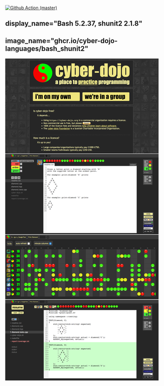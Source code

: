 [![Github Action (master)](https://github.com/cyber-dojo-languages/bash-shunit2/actions/workflows/main.yml/badge.svg)](https://github.com/cyber-dojo-languages/bash-shunit2/actions)

## display_name="Bash 5.2.37, shunit2 2.1.8"
## image_name="ghcr.io/cyber-dojo-languages/bash_shunit2"

![cyber-dojo.org home page](https://github.com/cyber-dojo/cyber-dojo/blob/master/shared/home_page_snapshot.png)